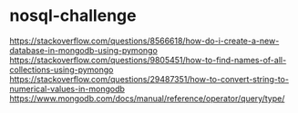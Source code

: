 # nosql-challenge
https://stackoverflow.com/questions/8566618/how-do-i-create-a-new-database-in-mongodb-using-pymongo
https://stackoverflow.com/questions/9805451/how-to-find-names-of-all-collections-using-pymongo
https://stackoverflow.com/questions/29487351/how-to-convert-string-to-numerical-values-in-mongodb
https://www.mongodb.com/docs/manual/reference/operator/query/type/
